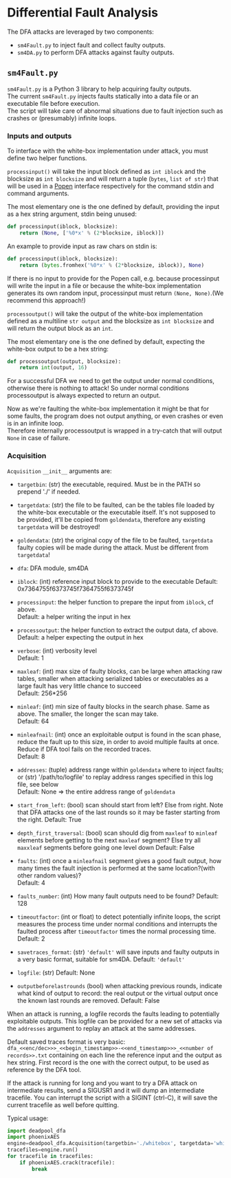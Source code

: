 # Differential Fault Analysis

The DFA attacks are leveraged by two components:

 * ```sm4Fault.py``` to inject fault and collect faulty outputs.
 * ```sm4DA.py``` to perform DFA attacks against faulty outputs.


## ```sm4Fault.py```

```sm4Fault.py``` is a Python 3 library to help acquiring faulty outputs.  
The current ```sm4Fault.py``` injects faults statically into a data file or an executable file before execution.   
The script will take care of abnormal situations due to fault injection such as crashes or (presumably) infinite loops.  

### Inputs and outputs

To interface with the white-box implementation under attack, you must define two helper functions.    

```processinput()``` will take the input block defined as ```int iblock``` and the blocksize as ```int blocksize``` and will return a tuple (```bytes```, ```list of str```) that will be used in a [Popen](https://docs.python.org/2/library/subprocess.html) interface respectively for the command stdin and command arguments.

The most elementary one is the one defined by default, providing the input as a hex string argument, stdin being unused:
```python
def processinput(iblock, blocksize):
    return (None, ['%0*x' % (2*blocksize, iblock)])
```

An example to provide input as raw chars on stdin is:
```python
def processinput(iblock, blocksize):
    return (bytes.fromhex('%0*x' % (2*blocksize, iblock)), None)
```

If there is no input to provide for the Popen call, e.g. because processinput will write the input in a file or because the white-box implementation generates its own random input, processinput must return ```(None, None)```.(We recommend this approach!)    


```processoutput()``` will take the output of the white-box implementation defined as a multiline ```str output``` and the blocksize as ```int blocksize``` and will return the output block as an ```int```.

The most elementary one is the one defined by default, expecting the white-box output to be a hex string:
```python
def processoutput(output, blocksize):
    return int(output, 16)
```

For a successful DFA we need to get the output under normal conditions, otherwise there is nothing to attack!
So under normal conditions processoutput is always expected to return an output.

Now as we're faulting the white-box implementation it might be that for some faults, the program does not output anything, or even crashes or even is in an infinite loop.  
Therefore internally processoutput is wrapped in a try-catch that will output ```None``` in case of failure.



### Acquisition

```Acquisition``` ```__init__``` arguments are:
  * ```targetbin```: (str) the executable, required. Must be in the PATH so prepend './' if needed.
  * ```targetdata```: (str) the file to be faulted, can be the tables file loaded by the white-box executable or the executable itself. It's not supposed to be provided, it'll be copied from ```goldendata```, therefore any existing ```targetdata``` will be destroyed!
  * ```goldendata```: (str) the original copy of the file to be faulted, ```targetdata``` faulty copies will be made during the attack. Must be different from ```targetdata```!
  * ```dfa```: DFA module, sm4DA
  * ```iblock```: (int) reference input block to provide to the executable
  Default: 0x7364755f6373745f7364755f6373745f
  * ```processinput```: the helper function to prepare the input from ```iblock```, cf above.  
  Default: a helper writing the input in hex
  * ```processoutput```: the helper function to extract the output data, cf above.  
  Default: a helper expecting the output in hex
  * ```verbose```: (int) verbosity level  
  Default: 1
  * ```maxleaf```: (int) max size of faulty blocks, can be large when attacking raw tables, smaller when attacking serialized tables or executables as a large fault has very little chance to succeed  
  Default: 256*256
  * ```minleaf```: (int) min size of faulty blocks in the search phase. Same as above. The smaller, the longer the scan may take.  
  Default: 64
  * ```minleafnail```: (int) once an exploitable output is found in the scan phase, reduce the fault up to this size, in order to avoid multiple faults at once. Reduce if DFA tool fails on the recorded traces.  
  Default: 8
  * ```addresses```: (tuple) address range within ```goldendata``` where to inject faults; or (str) '/path/to/logfile' to replay address ranges specified in this log file, see below  
  Default: None => the entire address range of ```goldendata```
  * ```start_from_left```: (bool) scan should start from left? Else from right. Note that DFA attacks one of the last rounds so it may be faster starting from the right.
  Default: True
  * ```depth_first_traversal```: (bool) scan should dig from ```maxleaf``` to ```minleaf``` elements before getting to the next ```maxleaf``` segment? Else try all ```maxxleaf``` segments before going one level down
  Default: False
  * ```faults```: (int) once a ```minleafnail``` segment gives a good fault output, how many times the fault injection is performed at the same location?(with other random values)?   
  Default: 4 
  * ```faults_number```: (int) How many fault outputs need to be found?
  Default: 128
  * ```timeoutfactor```: (int or float) to detect potentially infinite loops, the script measures the process time under normal conditions and interrupts the faulted process after ```timeoutfactor``` times the normal processing time.
  Default: 2
  * ```savetraces_format```: (str) ```'default'``` will save inputs and faulty outputs in a very basic format, suitable for sm4DA.
  Default: ```'default'```
  * ```logfile```: (str) 
  Default: None

  * ```outputbeforelastrounds``` (bool) when attacking previous rounds, indicate what kind of output to record: the real output or the virtual output once the known last rounds are removed.
  Default: False
  

When an attack is running, a logfile records the faults leading to potentially exploitable outputs. This logfile can be provided for a new set of attacks via the ```addresses``` argument to replay an attack at the same addresses.

Default saved traces format is very basic: ```dfa_<<enc/dec>>>_<<begin_timestamp>>-<<end_timestamp>>>_<<number of records>>.txt``` containing on each line the reference input and the output as hex string.
First record is the one with the correct output, to be used as reference by the DFA tool.

If the attack is running for long and you want to try a DFA attack on intermediate results, send a SIGUSR1 and it will dump an intermediate tracefile.
You can interrupt the script with a SIGINT (ctrl-C), it will save the current tracefile as well before quitting.


Typical usage:

```python
import deadpool_dfa
import phoenixAES
engine=deadpool_dfa.Acquisition(targetbin='./whitebox', targetdata='whitebox-tables.bin', goldendata='whitebox-tables.bin.gold', dfa=phoenixAES)
tracefiles=engine.run()
for tracefile in tracefiles:
    if phoenixAES.crack(tracefile):
        break
```
